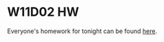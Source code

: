 # W11D02 HW
Everyone's homework for tonight can be found [here](https://github.com/ga-dc/wdidc5_project4#wednesday-hw-27-may).

